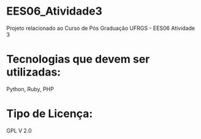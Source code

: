 EES06_Atividade3
================

Projeto relacionado ao Curso de Pós Graduação UFRGS - EES06 Atividade 3


Tecnologias que devem ser utilizadas:
====================================

Python, Ruby, PHP

Tipo de Licença:
================

GPL V 2.0

